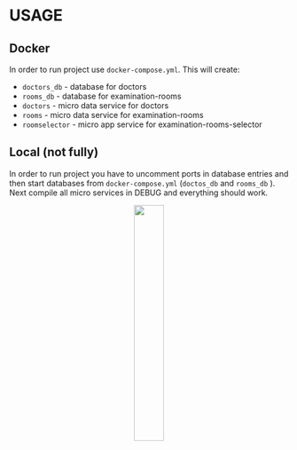 # USAGE

## Docker

In order to run project use `docker-compose.yml`. This will create:

* `doctors_db`  -  database for doctors
* `rooms_db` - database for examination-rooms
* `doctors` - micro data service for doctors
* `rooms` - micro data service for examination-rooms
* `roomselector` - micro app service for examination-rooms-selector

## Local (not fully)

In order to run project you have to uncomment ports in database entries and then start databases from `docker-compose.yml` (`doctos_db` and `rooms_db` ). Next compile all micro services in DEBUG and everything should work.


<p align="center" width="100%">
    <img width="33%" src="https://i.ibb.co/TRGLDXJ/ddd.jpg"> 
</p>
